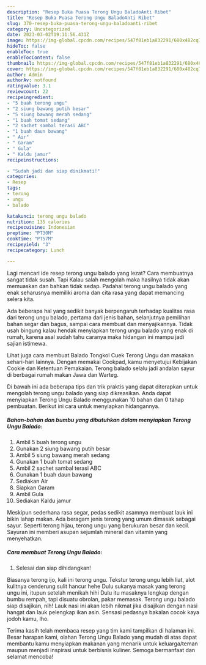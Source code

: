 ```yaml
---
description: "Resep Buka Puasa Terong Ungu BaladoAnti Ribet"
title: "Resep Buka Puasa Terong Ungu BaladoAnti Ribet"
slug: 370-resep-buka-puasa-terong-ungu-baladoanti-ribet
category: Uncategorized
date: 2023-03-02T19:11:56.431Z
image: https://img-global.cpcdn.com/recipes/547f81eb1a832291/680x482cq70/terong-ungu-balado-foto-resep-utama.jpg
hideToc: false
enableToc: true
enableTocContent: false
thumbnail: https://img-global.cpcdn.com/recipes/547f81eb1a832291/680x482cq70/terong-ungu-balado-foto-resep-utama.jpg
cover: https://img-global.cpcdn.com/recipes/547f81eb1a832291/680x482cq70/terong-ungu-balado-foto-resep-utama.jpg
author: Admin
authorAv: notfound
ratingvalue: 3.1
reviewcount: 22
recipeingredient:
- "5 buah terong ungu"
- "2 siung bawang putih besar"
- "5 siung bawang merah sedang"
- "1 buah tomat sedang"
- "2 sachet sambal terasi ABC"
- "1 buah daun bawang"
- " Air"
- " Garam"
- " Gula"
- " Kaldu jamur"
recipeinstructions:

- "Sudah jadi dan siap dinikmati!"
categories:
- Resep
tags:
- terong
- ungu
- balado

katakunci: terong ungu balado 
nutrition: 135 calories
recipecuisine: Indonesian
preptime: "PT30M"
cooktime: "PT57M"
recipeyield: "3"
recipecategory: Lunch

---
```



Lagi mencari ide resep terong ungu balado yang lezat? Cara membuatnya sangat tidak susah. Tapi Kalau salah mengolah maka hasilnya tidak akan memuaskan dan bahkan tidak sedap. Padahal terong ungu balado yang enak seharusnya memiliki aroma dan cita rasa yang dapat memancing selera kita.


Ada beberapa hal yang sedikit banyak berpengaruh terhadap kualitas rasa dari terong ungu balado, pertama dari jenis bahan, selanjutnya pemilihan bahan segar dan bagus, sampai cara membuat dan menyajikannya. Tidak usah bingung kalau hendak menyiapkan terong ungu balado yang enak di rumah, karena asal sudah tahu caranya maka hidangan ini mampu jadi sajian istimewa.

Lihat juga cara membuat Balado Tongkol Cuek Terong Ungu dan masakan sehari-hari lainnya. Dengan memakai Cookpad, kamu menyetujui Kebijakan Cookie dan Ketentuan Pemakaian. Terong balado selalu jadi andalan sayur di berbagai rumah makan Jawa dan Warteg.


Di bawah ini ada beberapa tips dan trik praktis yang dapat diterapkan untuk mengolah terong ungu balado yang siap dikreasikan. Anda dapat menyiapkan Terong Ungu Balado menggunakan 10 bahan dan 0 tahap pembuatan. Berikut ini cara untuk menyiapkan hidangannya.

<!--inarticleads1-->

##### Bahan-bahan dan bumbu yang dibutuhkan dalam menyiapkan Terong Ungu Balado:

1. Ambil 5 buah terong ungu
1. Gunakan 2 siung bawang putih besar
1. Ambil 5 siung bawang merah sedang
1. Gunakan 1 buah tomat sedang
1. Ambil 2 sachet sambal terasi ABC
1. Gunakan 1 buah daun bawang
1. Sediakan  Air
1. Siapkan  Garam
1. Ambil  Gula
1. Sediakan  Kaldu jamur


Meskipun sederhana rasa segar, pedas sedikit asamnya membuat lauk ini bikin lahap makan. Ada beragam jenis terong yang umum dimasak sebagai sayur. Seperti terong hijau, terong ungu yang berukuran besar dan kecil. Sayuran ini memberi asupan sejumlah mineral dan vitamin yang menyehatkan. 

<!--inarticleads2-->

##### Cara membuat Terong Ungu Balado:


1. Selesai dan siap dihidangkan!

Biasanya terong ijo, kali ini terong ungu. Tekstur terong ungu lebih liat, alot kulitnya cenderung sulit hancur hehe Dulu sukanya masak yang terong ungu ini, itupun setelah menikah hihi Dulu itu masaknya lengkap dengan bumbu rempah, tapi disuatu obrolan, pakar memasak. Terong ungu balado siap disajikan, nih! Lauk nasi ini akan lebih nikmat jika disajikan dengan nasi hangat dan lauk pelengkap ikan asin. Sensasi pedasnya bakalan cocok kaya jodoh kamu, lho. 

Terima kasih telah membaca resep yang tim kami tampilkan di halaman ini. Besar harapan kami, olahan Terong Ungu Balado yang mudah di atas dapat membantu kamu menyiapkan makanan yang menarik untuk keluarga/teman maupun menjadi inspirasi untuk berbisnis kuliner. Semoga bermanfaat dan selamat mencoba!

